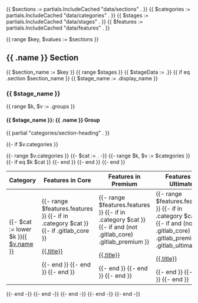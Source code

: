 {{ $sections := partials.IncludeCached "data/sections" . }}
{{ $categories := partials.IncludeCached "data/categories" . }}
{{ $stages := partials.IncludeCached "data/stages" . }}
{{ $features := partials.IncludeCached "data/features" . }}

{{ range $key, $values := $sections }}

## {{ .name }} Section

{{ $section_name := $key }}
{{ range $stages }}
{{ $stageData := .}}
{{ if eq .section $section_name }}
{{ $stage_name := .display_name }}

### {{ $stage_name }}

{{ range $k, $v :=  .groups }}

#### {{ $stage_name }}: {{ .name }} Group

{{ partial "categories/section-heading" . }}

{{- if $v.categories }}

<table>
    <thead>
        <th>Category</th>
        <th>Features in Core</th>
        <th>Features in Premium</th>
        <th>Features in Ultimate</th>
    </thead>
    <tbody>
        {{- range $v.categories }}
        {{- $cat := . -}}
            {{- range $k, $v := $categories }}
                {{- if eq $k $cat }}
        <tr>
        <td>{{- $cat := lower $k }}<a href="{{ partial "categories/best-link" . }}">{{ $v.name }}</a></td>
        <td>
            {{- range $features.features }}
                {{- if in .category $cat }}
                    {{- if .gitlab_core }}
                    <p><a href="{{.link}}">{{.title}}</a></p>
                {{- end }}
                {{- end }}
            {{- end }}
        </td>
        <td>{{- range $features.features }}
                {{- if in .category $cat }}
                    {{- if and (not .gitlab_core) .gitlab_premium }}
                    <p><a href="{{.link}}">{{.title}}</a></p>
                {{- end }}
                {{- end }}
            {{- end }}</td>
        <td>{{- range $features.features }}
                {{- if in .category $cat }}
                    {{- if and (not .gitlab_core) (not .gitlab_premium) .gitlab_ultimate }}
                    <p><a href="{{.link}}">{{.title}}</a></p>
                {{- end }}
                {{- end }}
            {{- end }}</td>
        </tr>
                {{- end }}
            {{- end }}
        {{- end }}
    </tbody>
</table>

{{- end -}}
{{- end -}}
{{- end -}}
{{- end -}}
{{- end -}}
